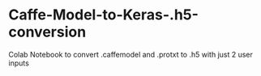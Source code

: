 # Caffe-Model-to-Keras-.h5-conversion
Colab Notebook to convert .caffemodel and .protxt to .h5 with just 2 user inputs
